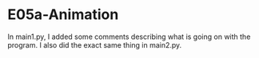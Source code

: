 # E05a-Animation

In main1.py, I added some comments describing what is going on with the program. I also did the exact same thing in main2.py.  